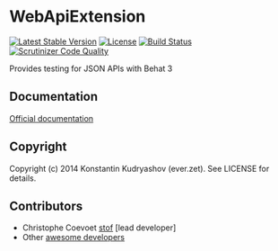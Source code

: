 # WebApiExtension

[![Latest Stable Version](https://poser.pugx.org/code-community/behat-web-api-extension/v/stable.svg)](https://packagist.org/packages/code-community/behat-web-api-extension) 
[![License](https://poser.pugx.org/code-community/behat-web-api-extension/license.svg)](https://packagist.org/packages/code-community/behat-web-api-extension) 
[![Build Status](https://secure.travis-ci.org/LinioIT/behat-web-api-extension.png)](http://travis-ci.org/LinioIT/behat-web-api-extension) 
[![Scrutinizer Code Quality](https://scrutinizer-ci.com/g/LinioIT/behat-web-api-extension/badges/quality-score.png?b=master)](https://scrutinizer-ci.com/g/LinioIT/behat-web-api-extension/?branch=master)

Provides testing for JSON APIs with Behat 3

## Documentation

[Official documentation](doc/index.rst)

## Copyright

Copyright (c) 2014 Konstantin Kudryashov (ever.zet). See LICENSE for details.

## Contributors

* Christophe Coevoet [stof](http://github.com/stof) [lead developer]
* Other [awesome developers](https://github.com/Behat/WebApiExtension/graphs/contributors)
